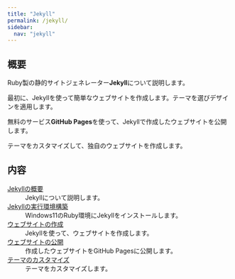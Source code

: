 ```yaml
---
title: "Jekyll"
permalink: /jekyll/
sidebar:
  nav: "jekyll"
---
```

## 概要
Ruby製の静的サイトジェネレーター**Jekyll**について説明します。

最初に、Jekyllを使って簡単なウェブサイトを作成します。テーマを選びデザインを適用します。

無料のサービス**GitHub Pages**を使って、Jekyllで作成したウェブサイトを公開します。

テーマをカスタマイズして、独自のウェブサイトを作成します。

## 内容

<dl>
  <dt><a href="/archives/jekyll/about-jekyll/">Jekyllの概要</a></dt>
  <dd>Jekyllについて説明します。</dd>
  <dt><a href="/archives/jekyll/create-jekyll-environment/">Jekyllの実行環境構築</a></dt>
  <dd>Windows11のRuby環境にJekyllをインストールします。</dd>
  <dt><a href="/archives/jekyll/create-website/">ウェブサイトの作成</a></dt>
  <dd>Jekyllを使って、ウェブサイトを作成します。</dd>
  <dt><a href="/archives/jekyll/publish-website/">ウェブサイトの公開</a></dt>
  <dd>作成したウェブサイトをGitHub Pagesに公開します。</dd>
  <dt><a href="/archives/jekyll/customize-website/">テーマのカスタマイズ</a></dt>
  <dd>テーマをカスタマイズします。</dd>
</dl>
